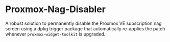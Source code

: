 # Proxmox-Nag-Disabler
A robust solution to permanently disable the Proxmox VE subscription nag screen using a dpkg trigger package that automatically re-applies the patch whenever `proxmox-widget-toolkit` is upgraded.
